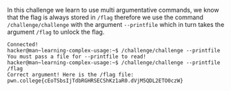 In this challenge we learn to use multi argumentative commands, we know that the flag is always stored in `/flag` therefore we use the command `/challenge/challenge` with the argument `--printfile` which in turn takes the argument `/flag` to unlock the flag.
```
Connected!
hacker@man~learning-complex-usage:~$ /challenge/challenge --printfile
You must pass a file for --printfile to read!
hacker@man~learning-complex-usage:~$ /challenge/challenge --printfile /flag
Correct argument! Here is the /flag file:
pwn.college{cEoTSbsIjTdbRGHRSECShKz1aR0.dVjM5QDL2ETO0czW}
```
